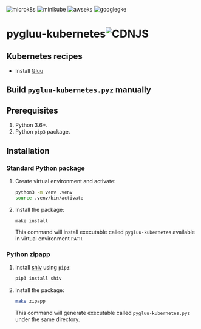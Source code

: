 ![microk8s](https://github.com/GluuFederation/enterprise-edition/workflows/microk8s/badge.svg?branch=4.1)
![minikube](https://github.com/GluuFederation/enterprise-edition/workflows/minikube/badge.svg?branch=4.1)
![awseks](https://github.com/GluuFederation/enterprise-edition/workflows/awseks/badge.svg?branch=4.1)
![googlegke](https://github.com/GluuFederation/enterprise-edition/workflows/googlegke/badge.svg?branch=4.1)


# pygluu-kubernetes![CDNJS](https://img.shields.io/badge/Release-v1.0.3-green.svg?style=for-the-badge)

## Kubernetes recipes

- Install [Gluu](https://github.com/GluuFederation/enterprise-edition/tree/4.1/pygluu/kubernetes/templates/)

## Build `pygluu-kubernetes.pyz` manually

## Prerequisites

1.  Python 3.6+.
1.  Python `pip3` package.

## Installation

### Standard Python package

1.  Create virtual environment and activate:

    ```sh
    python3 -m venv .venv
    source .venv/bin/activate
    ```

1.  Install the package:

    ```
    make install
    ```

    This command will install executable called `pygluu-kubernetes` available in virtual environment `PATH`.

### Python zipapp

1.  Install [shiv](https://shiv.readthedocs.io/) using `pip3`:

    ```sh
    pip3 install shiv
    ```

1.  Install the package:

    ```sh
    make zipapp
    ```

    This command will generate executable called `pygluu-kubernetes.pyz` under the same directory.
    
 